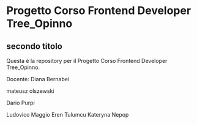 # Progetto Corso Frontend Developer Tree_Opinno
## secondo titolo 

Questa è la repository per il Progetto Corso Frontend Developer Tree_Opinno.

Docente: Diana Bernabei

mateusz olszewski



Dario Purpi

Ludovico Maggio
Eren Tulumcu
Kateryna Nepop